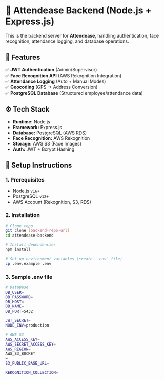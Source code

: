 # 🚀 Attendease Backend (Node.js + Express.js)

This is the backend server for **Attendease**, handling authentication, face recognition, attendance logging, and database operations.

## **📌 Features**

✅ **JWT Authentication** (Admin/Supervisor)  
✅ **Face Recognition API** (AWS Rekognition Integration)  
✅ **Attendance Logging** (Auto + Manual Modes)  
✅ **Geocoding** (GPS → Address Conversion)  
✅ **PostgreSQL Database** (Structured employee/attendance data)

## **⚙️ Tech Stack**

- **Runtime:** Node.js
- **Framework:** Express.js
- **Database:** PostgreSQL (AWS RDS)
- **Face Recognition:** AWS Rekognition
- **Storage:** AWS S3 (Face Images)
- **Auth:** JWT + Bcrypt Hashing

## **🔧 Setup Instructions**

### **1. Prerequisites**

- Node.js `v16+`
- PostgreSQL `v12+`
- AWS Account (Rekognition, S3, RDS)

### **2. Installation**

```bash
# Clone repo
git clone [backend-repo-url]
cd attendease-backend

# Install dependencies
npm install

# Set up environment variables (create `.env` file)
cp .env.example .env
```

### **3. Sample .env file**

```bash
# DataBase
DB_USER=
DB_PASSWORD=
DB_HOST=
DB_NAME=
DB_PORT=5432

JWT_SECRET=
NODE_ENV=production

# AWS S3
AWS_ACCESS_KEY=
AWS_SECRET_ACCESS_KEY=
AWS_REGION=
AWS_S3_BUCKET
=
S3_PUBLIC_BASE_URL=

REKOGNITION_COLLECTION=
```
